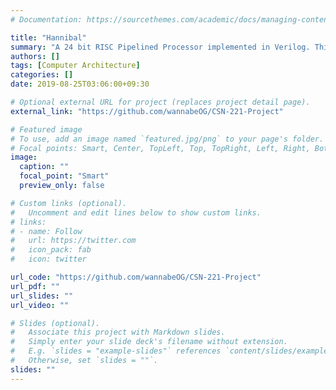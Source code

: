 ```yaml
---
# Documentation: https://sourcethemes.com/academic/docs/managing-content/

title: "Hannibal"
summary: "A 24 bit RISC Pipelined Processor implemented in Verilog. This was done as a part of course requirement for CSN 221"
authors: []
tags: [Computer Architecture]
categories: []
date: 2019-08-25T03:06:00+09:30

# Optional external URL for project (replaces project detail page).
external_link: "https://github.com/wannabeOG/CSN-221-Project"

# Featured image
# To use, add an image named `featured.jpg/png` to your page's folder.
# Focal points: Smart, Center, TopLeft, Top, TopRight, Left, Right, BottomLeft, Bottom, BottomRight.
image:
  caption: ""
  focal_point: "Smart"
  preview_only: false

# Custom links (optional).
#   Uncomment and edit lines below to show custom links.
# links:
# - name: Follow
#   url: https://twitter.com
#   icon_pack: fab
#   icon: twitter

url_code: "https://github.com/wannabeOG/CSN-221-Project"
url_pdf: ""
url_slides: ""
url_video: ""

# Slides (optional).
#   Associate this project with Markdown slides.
#   Simply enter your slide deck's filename without extension.
#   E.g. `slides = "example-slides"` references `content/slides/example-slides.md`.
#   Otherwise, set `slides = ""`.
slides: ""
---
```

